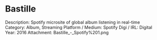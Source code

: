 # Bastille

Description: Spotify microsite of global album listening in real-time
Category: Album, Streaming
Platform / Medium: Spotify
Digi / IRL: Digital
Year: 2016
Attachment: Bastille_-_Spotify%201.png